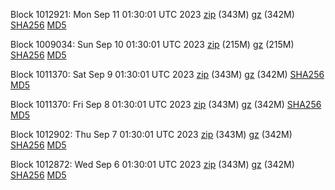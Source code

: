 Block 1012921: Mon Sep 11 01:30:01 UTC 2023 [zip](https://files.01coin.io/mainnet/2023-09-11/bootstrap.dat.zip) (343M) [gz](https://files.01coin.io/mainnet/2023-09-11/bootstrap.dat.tar.gz) (342M) [SHA256](https://files.01coin.io/mainnet/2023-09-11/sha256.txt) [MD5](https://files.01coin.io/mainnet/2023-09-11/md5.txt)

Block 1009034: Sun Sep 10 01:30:01 UTC 2023 [zip](https://files.01coin.io/mainnet/2023-09-10/bootstrap.dat.zip) (215M) [gz](https://files.01coin.io/mainnet/2023-09-10/bootstrap.dat.tar.gz) (215M) [SHA256](https://files.01coin.io/mainnet/2023-09-10/sha256.txt) [MD5](https://files.01coin.io/mainnet/2023-09-10/md5.txt)

Block 1011370: Sat Sep  9 01:30:01 UTC 2023 [zip](https://files.01coin.io/mainnet/2023-09-09/bootstrap.dat.zip) (343M) [gz](https://files.01coin.io/mainnet/2023-09-09/bootstrap.dat.tar.gz) (342M) [SHA256](https://files.01coin.io/mainnet/2023-09-09/sha256.txt) [MD5](https://files.01coin.io/mainnet/2023-09-09/md5.txt)

Block 1011370: Fri Sep  8 01:30:01 UTC 2023 [zip](https://files.01coin.io/mainnet/2023-09-08/bootstrap.dat.zip) (343M) [gz](https://files.01coin.io/mainnet/2023-09-08/bootstrap.dat.tar.gz) (342M) [SHA256](https://files.01coin.io/mainnet/2023-09-08/sha256.txt) [MD5](https://files.01coin.io/mainnet/2023-09-08/md5.txt)

Block 1012902: Thu Sep  7 01:30:01 UTC 2023 [zip](https://files.01coin.io/mainnet/2023-09-07/bootstrap.dat.zip) (343M) [gz](https://files.01coin.io/mainnet/2023-09-07/bootstrap.dat.tar.gz) (342M) [SHA256](https://files.01coin.io/mainnet/2023-09-07/sha256.txt) [MD5](https://files.01coin.io/mainnet/2023-09-07/md5.txt)

Block 1012872: Wed Sep  6 01:30:01 UTC 2023 [zip](https://files.01coin.io/mainnet/2023-09-06/bootstrap.dat.zip) (343M) [gz](https://files.01coin.io/mainnet/2023-09-06/bootstrap.dat.tar.gz) (342M) [SHA256](https://files.01coin.io/mainnet/2023-09-06/sha256.txt) [MD5](https://files.01coin.io/mainnet/2023-09-06/md5.txt)
